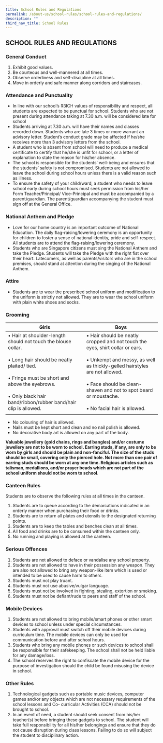 ```yaml
---
title: School Rules and Regulations
permalink: /about-us/school-rules/school-rules-and-regulations/
description: ""
third_nav_title: School Rules
---
```

## SCHOOL RULES AND REGULATIONS

### General Conduct

1. Exhibit good values.
2. Be courteous and well-mannered at all times.
3. Observe orderliness and self-discipline at all times.
4. Move in orderly and safe manner along corridors and staircases.

### Attendance and Punctuality

* In line with our school’s R3ICH values of responsibility and respect, all students are expected to be punctual for school. Students who are not present during attendance taking at 7.30 a.m. will be considered late for school
* Students arriving at 7.30 a.m. will have their names and classes recorded down. Students who are late 3 times or more warrant an advisory letter. Student’s conduct grade may be affected if he/she receives more than 3 advisory letters from the school.
* A student who is absent from school will need to produce a medical certificate to certify that he/she is unfit for school, or a letter of explanation to state the reason for his/her absence.
* The school is responsible for the students’ well-being and ensures that the students’ safety is not compromised. Students are not allowed to leave the school during school hours unless there is a valid reason such as illness.
* To ensure the safety of your child/ward, a student who needs to leave school early during school hours must seek permission from his/her Form Teacher/Principal/ Vice-Principal and must be accompanied by a parent/guardian. The parent/guardian accompanying the student must sign off at the General Office.

### National Anthem and Pledge

* Love for our home country is an important outcome of National Education. The daily flag-raising/lowering ceremony is an opportunity for children to foster a sense of national identity, pride and self-respect. All students are to attend the flag-raising/lowering ceremony.
* Students who are Singapore citizens must sing the National Anthem and take the Pledge. Students will take the Pledge with the right fist over their heart. Latecomers, as well as parents/visitors who are in the school premises, should stand at attention during the singing of the National Anthem.

### Attire

* Students are to wear the prescribed school uniform and modification to the uniform is strictly not allowed. They are to wear the school uniform with plain white shoes and socks.

### Grooming

| Girls | Boys |
|---|---|
| •     Hair at shoulder-length should not touch the blouse collar.<br><br>•     Long hair should be neatly plaited/ tied.<br><br>•     Fringe must be short and above the eyebrows.<br><br>•     Only black hair band/ribbon/rubber band/hair clip is allowed. | •     Hair should be neatly cropped and not touch the eyes, shirt collar or ears.<br><br>•     Unkempt and messy, as well as thickly-gelled hairstyles are not allowed.<br><br>•     Face should be clean-shaven and not to spot beard or moustache.<br><br>•     No facial hair is allowed. |
| | |

* No colouring of hair is allowed.
* Nails must be kept short and clean and no nail polish is allowed.
* No decorative body art is allowed on any part of the body.

**Valuable jewellery (gold chains, rings and bangles) and/or costume jewellery are not to be worn to school. Earring studs, if any, are only to be worn by girls and should be plain and non-fanciful. The size of the studs should be small, covering only the pierced hole. Not more than one pair of earring studs should be worn at any one time. Religious articles such as talisman, medallions, and/or prayer beads which are not part of the school uniform should not be worn to school.**

### Canteen Rules

Students are to observe the following rules at all times in the canteen.

1. Students are to queue according to the demarcations indicated in an orderly manner when purchasing their food or drinks.
2. Students are to return all plates and utensils to the designated returning points.
3. Students are to keep the tables and benches clean at all times.
4. All food and drinks are to be consumed within the canteen only.
5. No running and playing is allowed at the canteen.

### Serious Offences

1. Students are not allowed to deface or vandalise any school property.
2. Students are not allowed to have in their possession any weapon. They are also not allowed to bring any weapon-like item which is used or intended to be used to cause harm to others.
3. Students must not play truant.
4. Students must not use abusive/vulgar language.
5. Students must not be involved in fighting, stealing, extortion or smoking.
6. Students must not be defiant/rude to peers and staff of the school.

### Mobile Devices

1. Students are not allowed to bring mobile/smart phones or other smart devices to school unless under special circumstances.
2. Students with approval must switch off their mobile devices during curriculum time. The mobile devices can only be used for communication before and after school hours.
3. Students who bring any mobile phones or such devices to school shall be responsible for their safekeeping. The school shall not be held liable for any damage/loss.
4. The school reserves the right to confiscate the mobile device for the purpose of investigation should the child be found misusing the device in school.


### Other Rules

1. Technological gadgets such as portable music devices, computer games and/or any objects which are not necessary requirements of the school lessons and Co- curricular Activities (CCA) should not be brought to school.
2. In an event of need, a student should seek consent from his/her teacher(s) before bringing these gadgets to school. The student will take full responsibility for all his/her belongings and ensure that they do not cause disruption during class lessons. Failing to do so will subject the student to disciplinary action.